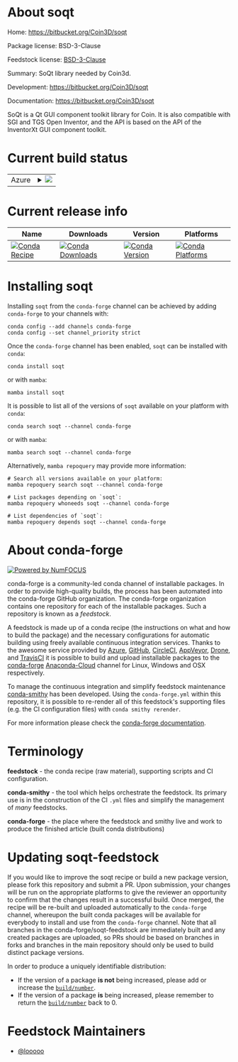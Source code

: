 About soqt
==========

Home: https://bitbucket.org/Coin3D/soqt

Package license: BSD-3-Clause

Feedstock license: [BSD-3-Clause](https://github.com/conda-forge/soqt-feedstock/blob/main/LICENSE.txt)

Summary: SoQt library needed by Coin3d.

Development: https://bitbucket.org/Coin3D/soqt

Documentation: https://bitbucket.org/Coin3D/soqt

SoQt is a Qt GUI component toolkit library for Coin.  It is also compatible with SGI and TGS Open Inventor, and the API is based on the API of the InventorXt GUI component toolkit.

Current build status
====================


<table>
    
  <tr>
    <td>Azure</td>
    <td>
      <details>
        <summary>
          <a href="https://dev.azure.com/conda-forge/feedstock-builds/_build/latest?definitionId=5395&branchName=main">
            <img src="https://dev.azure.com/conda-forge/feedstock-builds/_apis/build/status/soqt-feedstock?branchName=main">
          </a>
        </summary>
        <table>
          <thead><tr><th>Variant</th><th>Status</th></tr></thead>
          <tbody><tr>
              <td>linux_64</td>
              <td>
                <a href="https://dev.azure.com/conda-forge/feedstock-builds/_build/latest?definitionId=5395&branchName=main">
                  <img src="https://dev.azure.com/conda-forge/feedstock-builds/_apis/build/status/soqt-feedstock?branchName=main&jobName=linux&configuration=linux_64_" alt="variant">
                </a>
              </td>
            </tr><tr>
              <td>linux_aarch64</td>
              <td>
                <a href="https://dev.azure.com/conda-forge/feedstock-builds/_build/latest?definitionId=5395&branchName=main">
                  <img src="https://dev.azure.com/conda-forge/feedstock-builds/_apis/build/status/soqt-feedstock?branchName=main&jobName=linux&configuration=linux_aarch64_" alt="variant">
                </a>
              </td>
            </tr><tr>
              <td>osx_64</td>
              <td>
                <a href="https://dev.azure.com/conda-forge/feedstock-builds/_build/latest?definitionId=5395&branchName=main">
                  <img src="https://dev.azure.com/conda-forge/feedstock-builds/_apis/build/status/soqt-feedstock?branchName=main&jobName=osx&configuration=osx_64_" alt="variant">
                </a>
              </td>
            </tr><tr>
              <td>osx_arm64</td>
              <td>
                <a href="https://dev.azure.com/conda-forge/feedstock-builds/_build/latest?definitionId=5395&branchName=main">
                  <img src="https://dev.azure.com/conda-forge/feedstock-builds/_apis/build/status/soqt-feedstock?branchName=main&jobName=osx&configuration=osx_arm64_" alt="variant">
                </a>
              </td>
            </tr><tr>
              <td>win_64</td>
              <td>
                <a href="https://dev.azure.com/conda-forge/feedstock-builds/_build/latest?definitionId=5395&branchName=main">
                  <img src="https://dev.azure.com/conda-forge/feedstock-builds/_apis/build/status/soqt-feedstock?branchName=main&jobName=win&configuration=win_64_" alt="variant">
                </a>
              </td>
            </tr>
          </tbody>
        </table>
      </details>
    </td>
  </tr>
</table>

Current release info
====================

| Name | Downloads | Version | Platforms |
| --- | --- | --- | --- |
| [![Conda Recipe](https://img.shields.io/badge/recipe-soqt-green.svg)](https://anaconda.org/conda-forge/soqt) | [![Conda Downloads](https://img.shields.io/conda/dn/conda-forge/soqt.svg)](https://anaconda.org/conda-forge/soqt) | [![Conda Version](https://img.shields.io/conda/vn/conda-forge/soqt.svg)](https://anaconda.org/conda-forge/soqt) | [![Conda Platforms](https://img.shields.io/conda/pn/conda-forge/soqt.svg)](https://anaconda.org/conda-forge/soqt) |

Installing soqt
===============

Installing `soqt` from the `conda-forge` channel can be achieved by adding `conda-forge` to your channels with:

```
conda config --add channels conda-forge
conda config --set channel_priority strict
```

Once the `conda-forge` channel has been enabled, `soqt` can be installed with `conda`:

```
conda install soqt
```

or with `mamba`:

```
mamba install soqt
```

It is possible to list all of the versions of `soqt` available on your platform with `conda`:

```
conda search soqt --channel conda-forge
```

or with `mamba`:

```
mamba search soqt --channel conda-forge
```

Alternatively, `mamba repoquery` may provide more information:

```
# Search all versions available on your platform:
mamba repoquery search soqt --channel conda-forge

# List packages depending on `soqt`:
mamba repoquery whoneeds soqt --channel conda-forge

# List dependencies of `soqt`:
mamba repoquery depends soqt --channel conda-forge
```


About conda-forge
=================

[![Powered by
NumFOCUS](https://img.shields.io/badge/powered%20by-NumFOCUS-orange.svg?style=flat&colorA=E1523D&colorB=007D8A)](https://numfocus.org)

conda-forge is a community-led conda channel of installable packages.
In order to provide high-quality builds, the process has been automated into the
conda-forge GitHub organization. The conda-forge organization contains one repository
for each of the installable packages. Such a repository is known as a *feedstock*.

A feedstock is made up of a conda recipe (the instructions on what and how to build
the package) and the necessary configurations for automatic building using freely
available continuous integration services. Thanks to the awesome service provided by
[Azure](https://azure.microsoft.com/en-us/services/devops/), [GitHub](https://github.com/),
[CircleCI](https://circleci.com/), [AppVeyor](https://www.appveyor.com/),
[Drone](https://cloud.drone.io/welcome), and [TravisCI](https://travis-ci.com/)
it is possible to build and upload installable packages to the
[conda-forge](https://anaconda.org/conda-forge) [Anaconda-Cloud](https://anaconda.org/)
channel for Linux, Windows and OSX respectively.

To manage the continuous integration and simplify feedstock maintenance
[conda-smithy](https://github.com/conda-forge/conda-smithy) has been developed.
Using the ``conda-forge.yml`` within this repository, it is possible to re-render all of
this feedstock's supporting files (e.g. the CI configuration files) with ``conda smithy rerender``.

For more information please check the [conda-forge documentation](https://conda-forge.org/docs/).

Terminology
===========

**feedstock** - the conda recipe (raw material), supporting scripts and CI configuration.

**conda-smithy** - the tool which helps orchestrate the feedstock.
                   Its primary use is in the construction of the CI ``.yml`` files
                   and simplify the management of *many* feedstocks.

**conda-forge** - the place where the feedstock and smithy live and work to
                  produce the finished article (built conda distributions)


Updating soqt-feedstock
=======================

If you would like to improve the soqt recipe or build a new
package version, please fork this repository and submit a PR. Upon submission,
your changes will be run on the appropriate platforms to give the reviewer an
opportunity to confirm that the changes result in a successful build. Once
merged, the recipe will be re-built and uploaded automatically to the
`conda-forge` channel, whereupon the built conda packages will be available for
everybody to install and use from the `conda-forge` channel.
Note that all branches in the conda-forge/soqt-feedstock are
immediately built and any created packages are uploaded, so PRs should be based
on branches in forks and branches in the main repository should only be used to
build distinct package versions.

In order to produce a uniquely identifiable distribution:
 * If the version of a package **is not** being increased, please add or increase
   the [``build/number``](https://docs.conda.io/projects/conda-build/en/latest/resources/define-metadata.html#build-number-and-string).
 * If the version of a package **is** being increased, please remember to return
   the [``build/number``](https://docs.conda.io/projects/conda-build/en/latest/resources/define-metadata.html#build-number-and-string)
   back to 0.

Feedstock Maintainers
=====================

* [@looooo](https://github.com/looooo/)


<!-- dummy commit to enable rerendering -->


